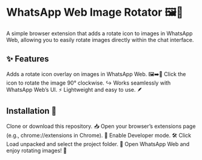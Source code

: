 # WhatsApp Web Image Rotator 🖼️🔄
A simple browser extension that adds a rotate icon to images in WhatsApp Web, allowing you to easily rotate images directly within the chat interface.


## ✨ Features
Adds a rotate icon overlay on images in WhatsApp Web. 🖼️➡️🔄
Click the icon to rotate the image 90° clockwise. ↪️
Works seamlessly with WhatsApp Web’s UI. ⚡
Lightweight and easy to use. 🪶


## Installation 🚀
Clone or download this repository. 📥
Open your browser’s extensions page (e.g., chrome://extensions in Chrome). 🧩
Enable Developer mode. 🛠️
Click Load unpacked and select the project folder. 📂
Open WhatsApp Web and enjoy rotating images! 🎉


